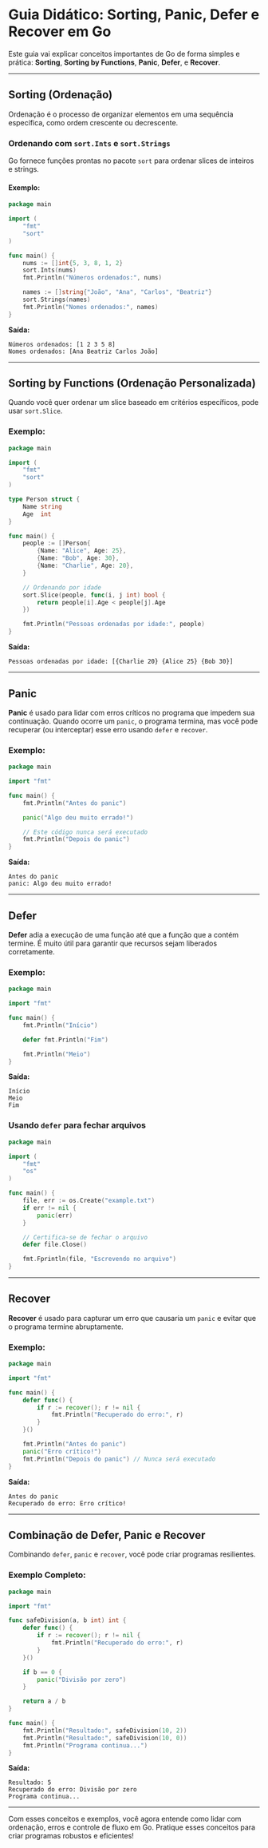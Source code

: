# Guia Didático: Sorting, Panic, Defer e Recover em Go

Este guia vai explicar conceitos importantes de Go de forma simples e prática: **Sorting**, **Sorting by Functions**, **Panic**, **Defer**, e **Recover**.

---

## Sorting (Ordenação)

Ordenação é o processo de organizar elementos em uma sequência específica, como ordem crescente ou decrescente.

### Ordenando com `sort.Ints` e `sort.Strings`
Go fornece funções prontas no pacote `sort` para ordenar slices de inteiros e strings.

#### Exemplo:

```go
package main

import (
    "fmt"
    "sort"
)

func main() {
    nums := []int{5, 3, 8, 1, 2}
    sort.Ints(nums)
    fmt.Println("Números ordenados:", nums)

    names := []string{"João", "Ana", "Carlos", "Beatriz"}
    sort.Strings(names)
    fmt.Println("Nomes ordenados:", names)
}
```

**Saída:**
```
Números ordenados: [1 2 3 5 8]
Nomes ordenados: [Ana Beatriz Carlos João]
```

---

## Sorting by Functions (Ordenação Personalizada)

Quando você quer ordenar um slice baseado em critérios específicos, pode usar `sort.Slice`.

### Exemplo:

```go
package main

import (
    "fmt"
    "sort"
)

type Person struct {
    Name string
    Age  int
}

func main() {
    people := []Person{
        {Name: "Alice", Age: 25},
        {Name: "Bob", Age: 30},
        {Name: "Charlie", Age: 20},
    }

    // Ordenando por idade
    sort.Slice(people, func(i, j int) bool {
        return people[i].Age < people[j].Age
    })

    fmt.Println("Pessoas ordenadas por idade:", people)
}
```

**Saída:**
```
Pessoas ordenadas por idade: [{Charlie 20} {Alice 25} {Bob 30}]
```

---

## Panic

**Panic** é usado para lidar com erros críticos no programa que impedem sua continuação. Quando ocorre um `panic`, o programa termina, mas você pode recuperar (ou interceptar) esse erro usando `defer` e `recover`.

### Exemplo:

```go
package main

import "fmt"

func main() {
    fmt.Println("Antes do panic")

    panic("Algo deu muito errado!")

    // Este código nunca será executado
    fmt.Println("Depois do panic")
}
```

**Saída:**
```
Antes do panic
panic: Algo deu muito errado!
```

---

## Defer

**Defer** adia a execução de uma função até que a função que a contém termine. É muito útil para garantir que recursos sejam liberados corretamente.

### Exemplo:

```go
package main

import "fmt"

func main() {
    fmt.Println("Início")

    defer fmt.Println("Fim")

    fmt.Println("Meio")
}
```

**Saída:**
```
Início
Meio
Fim
```

### Usando `defer` para fechar arquivos

```go
package main

import (
    "fmt"
    "os"
)

func main() {
    file, err := os.Create("example.txt")
    if err != nil {
        panic(err)
    }

    // Certifica-se de fechar o arquivo
    defer file.Close()

    fmt.Fprintln(file, "Escrevendo no arquivo")
}
```

---

## Recover

**Recover** é usado para capturar um erro que causaria um `panic` e evitar que o programa termine abruptamente.

### Exemplo:

```go
package main

import "fmt"

func main() {
    defer func() {
        if r := recover(); r != nil {
            fmt.Println("Recuperado do erro:", r)
        }
    }()

    fmt.Println("Antes do panic")
    panic("Erro crítico!")
    fmt.Println("Depois do panic") // Nunca será executado
}
```

**Saída:**
```
Antes do panic
Recuperado do erro: Erro crítico!
```

---

## Combinação de Defer, Panic e Recover

Combinando `defer`, `panic` e `recover`, você pode criar programas resilientes.

### Exemplo Completo:

```go
package main

import "fmt"

func safeDivision(a, b int) int {
    defer func() {
        if r := recover(); r != nil {
            fmt.Println("Recuperado do erro:", r)
        }
    }()

    if b == 0 {
        panic("Divisão por zero")
    }

    return a / b
}

func main() {
    fmt.Println("Resultado:", safeDivision(10, 2))
    fmt.Println("Resultado:", safeDivision(10, 0))
    fmt.Println("Programa continua...")
}
```

**Saída:**
```
Resultado: 5
Recuperado do erro: Divisão por zero
Programa continua...
```

---

Com esses conceitos e exemplos, você agora entende como lidar com ordenação, erros e controle de fluxo em Go. Pratique esses conceitos para criar programas robustos e eficientes!
